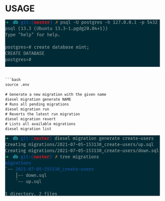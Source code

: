 # USAGE

![create database](create-database.png)

```

```bash
source .env

# Generate a new migration with the given name
diesel migration generate NAME
# Runs all pending migrations
diesel migration run
# Reverts the latest run migration
diesel migration revert
# Lists all available migrations
diesel migration list
```

![generate](generate.png)
